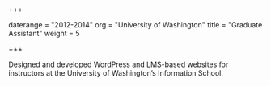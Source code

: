 +++

daterange = "2012-2014"
org = "University of Washington"
title = "Graduate Assistant"
weight = 5

+++

Designed and developed WordPress and LMS-based websites for instructors at the University of Washington’s Information School.